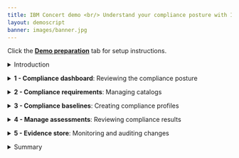 ```yaml
---
title: IBM Concert demo <br/> Understand your compliance posture with IBM Concert <br/> <small> <i> Live demo for Tech Sales </i> </small>
layout: demoscript
banner: images/banner.jpg
---
```


<span id="top"></span>

Click the [**Demo preparation**](demo-preparation) tab for setup instructions.

<details markdown="1">

<summary>Introduction</summary>

Today we’ll explore how IBM Concert assists a compliance manager with accelerating application compliance tracking and ensuring adherence to standards as applications evolve. We’ll see how Concert seamlessly integrates compliance monitoring into the application lifecycle.

By continuously assessing applications for compliance, Concert provides prioritized recommendations to bring them into conformance with standards. Additionally, Concert automates the compilation of evidence, simplifying the process of demonstrating compliance to auditors.

Let’s get started.

<br/>

</details>

<p/>

<details markdown="1">

<summary><strong>1 - Compliance dashboard</strong>: Reviewing the compliance posture</summary>

<br/>

| **1.1** | **Placeholder** |
| :--- | :--- |
| **Narration** | The compliance manager at Focus Financial manages applications hosted across various environments. As the application portfolio has evolved, its complexity has grown. Applications now span multiple servers and cloud providers, which increases the resources needed to track and manage compliance and heightens the risk of non-compliance. Concert helps the compliance manager maintain compliance more effectively. |
| **Action** &nbsp; 1.1.1 | Show the **Home** page, which you opened during demo preparation. Select the **Compliance** dimension. <br/> <img src="images/1-1-1.png" width="800" /> |
| **Narration** | The compliance manager is responsible for maintaining compliance by ensuring all applications adhere to regulatory requirements. By integrating compliance management into the application lifecycle, Concert streamlines compliance assessments across all applications and accelerates issue tracking. When compliance deviations are detected, Concert prioritizes issues and assists the operations team in addressing them efficiently. <br/><br/> Upon logging into Concert, the compliance manager sees a comprehensive overview of the organization’s compliance posture. Concert provides a unified view of compliance assessments and their associated application environments. |
| **Action** &nbsp; 1.1.2 | Click **Arena view**. <br/> <img src="images/1-1-2.png" width="800" /> |
| **Action** &nbsp; 1.1.3 | Click the **Latest compliance assessments** switch. <br/> <img src="images/1-1-3.png" width="800" /> |
| **Narration** | The compliance manager sees a summary of the compliance assessments across all the application environments. The lighter green circles represent the environments with the lowest compliance scores, while the darker green circles represent those with higher compliance scores. |

**[Go to top](#top)**

<br/><br/>

</details>

<p/>

<details markdown="1">

<summary><strong>2 - Compliance requirements</strong>: Managing catalogs</summary>

<br/>

| **2.1** | **Placeholder** |
| :--- | :--- |
| **Narration** | Focus Corp adopted NIST SP 800-53 (National Institute of Standards and Technology Special Publication) as a guiding framework for their security compliance practices.  (Although all U.S. federal government agencies and contractors are required to comply with the NIST 800-53 framework to protect critical data, any private organization can adopt its use.) <br/><br/>NIST SP 800-53 provides a “compliance catalog” of security and privacy “controls” related to information systems. Controls are the specific measures that ensure applications and their environments adhere to compliance policies.  (For example, the ‘least privilege’ control dictates that processes are in place to ensure that access to systems remain at privilege levels no higher than necessary to accomplish business functions.) |
| **Action** &nbsp; 2.1.1 | Click **Dimensions** (1) and select **Compliance** (2). <br/> <img src="images/2-1-1.png" width="800" /> |
| **Action** &nbsp; 2.1.2 | Click the **Catalogs** tab. <br/> <img src="images/2-1-2.png" width="800" /> |
| **Narration** | Concert manages compliance catalogs within the Compliance dimension. The NIST SP 800-53 catalogs are preloaded into Concert.  NIST and other compliance standard organizations use the OSCAL (Open Security Controls Assessment Language) format. Examples of other standards that are available in OSCAL format include FedRAMP (Federal Risk and Authorization Management Program), CIS (Center for Internet Security) and PCI-DSS (Payment Card Industry Data Security Standard). <br/><br/> The compliance manager reviews and manages Concert’s list of catalogs. The NIST security control baselines—low, moderate, and high—represent different levels of security requirements based on the potential impact of a security breach. These baselines are defined in the NIST standard and are used to categorize the security controls necessary to appropriately protect information and information systems. It is the responsibility of the compliance manager to select the control baseline that corresponds to the sensitivity and importance of their information systems. (For example, the high baseline is designed for information systems where a breach would have a severe or catastrophic impact, while the low baseline is designed for information systems where a breach would have limited adverse impacts.) <br/><br/> The compliance manager can add any compliance catalog to Concert that adheres to the OSCAL format. |
| **Action** &nbsp; 2.1.3 | Click **Upload catalog**. <br/> <img src="images/2-1-3.png" width="800" /> <br/><br/> The following **Upload catalog** screen will appear: <br/> <img src="images/2-1-4.png" width="400" /> |
| **Narration** | Since the NIST SP 800-53 catalogs come preloaded into Concert, the compliance manager does not need to import any additional catalogs at this time. |
| **Action** &nbsp; 2.1.4 | Click **Cancel**. <br/> <img src="images/2-1-5.png" width="400" /> |
| **Action** &nbsp; 2.1.5 | Click the first catalog. <br/> <img src="images/2-1-6.png" width="800" /> <br/><br/> The following screen will appear: <br/> <img src="images/2-1-7.png" width="800" /> |
| **Narration** | For each catalog, the compliance manager views the compliance controls. |
| **Action** &nbsp; 2.1.6 | Click to open the first control. <br/> <img src="images/2-1-8.png" width="800" /> |
| **Narration** | Concert provides the detail of each control, including the description of what is needed to meet the requirements. The compliance manager might need further details to understand the requirements within the target environment. |
| **Action** &nbsp; 2.1.7 | Click the **AI** icon. <br/> <img src="images/2-1-9.png" width="800" /> |
| **Action** &nbsp; 2.1.8 | Type '**How does ac-1 impact my kubernetes cluster?**' into the chatbot. <br/> <img src="images/2-1-10.png" width="300" /> |
| **Narration** | Concert’s interactive chatbot uses gen AI to dig deeper into the compliance control and engage in conversations. The compliance manager uses natural language to interact with Concert to  probe this compliance control and understand its implementation in the context of the target environment. The chatbot uses IBM’s Granite language model and comes pre-trained to have interactive conversations about compliance. <br/><br/> Concert provides prescriptive guidance on this control, in this case touching on concepts such as configuring tighter role-based access controls and restricting interservice interactions via fine-grained network policies. |
| **Action** &nbsp; 2.1.9 | Click **X** to close the chatbot window. <br/> <img src="images/2-1-11.png" width="300" /> |
| **Action** &nbsp; 2.1.10 | Click **X** to close the catalog. <br/> <img src="images/2-1-12.png" width="800" /> |

**[Go to top](#top)**

<br/><br/>

</details>

<p/>

<details markdown="1">

<summary><strong>3 - Compliance baselines</strong>: Creating compliance profiles</summary>

<br/>

| **3.1** | **Placeholder** |
| :--- | :--- |
| **Narration** | A compliance profile refers to a set of security controls tailored to meet the specific security requirements of an organization based on their environments and the potential impact level of a security breach. Control baselines from the catalogs are further categorized into profiles based on the potential impact level. Profiles enable Focus Corp to meet their specific compliance requirements, ensuring the protection of their data and systems against potential threats and vulnerabilities. |
| **Action** &nbsp; 3.1.1 | Select the **Profiles** tab. <br/> <img src="images/3-1-1.png" width="800" /> |
| **Narration** | When a profile is selected, the compliance manager views its controls. |
| **Action** &nbsp; 3.1.2 | Click **Compliance profile**. <br/> <img src="images/3-1-2.png" width="800" /> <br/><br/> The following **Compliance profile** screen will appear: <br/> <img src="images/3-1-3.png" width="800" /> |
| **Action** &nbsp; 3.1.3 | Click **X** to close the **Compliance profile** screen. <br/> <img src="images/3-1-4.png" width="800" /> |
| **Narration** |  |
| **Action** &nbsp; 3.1.4 | Click **Create profile**. <br/> <img src="images/3-1-5.png" width="800" /> <br/><br/> The following **Create profile** screen will appear: <br/> <img src="images/3-1-6.png" width="800" /> |
| **Action** &nbsp; 3.1.5 | In the **Name** field, enter '**Global Profile**' (1). Select any catalog for the **Select Catalog** field (2). Select some controls in the **Select controls** field (3). <br/> <img src="images/3-1-7.png" width="800" /> |
| **Narration** | The compliance manager creates the profile by selecting the required controls from a catalog. |
| **Action** &nbsp; 3.1.6 | Click **Cancel**. <br/> <img src="images/3-1-8.png" width="800" /> |

**[Go to top](#top)**

<br/><br/>

</details>

<p/>

<details markdown="1">

<summary><strong>4 - Manage assessments</strong>: Reviewing compliance results</summary>

<br/>

| **4.1** | **Placeholder** |
| :--- | :--- |
| **Narration** | Compliance scans are used to assess and ensure that an organization's information systems adhere to the security controls defined in the compliance profiles. Focus Corp uses an automated compliance scanning tool that supports NIST 800-53 standards. Some popular tools include OpenSCAP, Tenable.io (or Nessus), Qualys, Rapid7 InsightVM and AWS Config Rules. <br/><br/> After each compliance scan is complete, the scanning tool generates a report detailing compliance status against each NIST 800-53 control. The compliance manager uploads the assessment scans (in OSCAL format) so they can be managed and reviewed in Concert. |
| **Action** &nbsp; 4.1.1 | Select the **Assessments** tab. <br/> <img src="images/4-1-1.png" width="800" /> |
| **Action** &nbsp; 4.1.2 | Click the first assessment to open it. <br/> <img src="images/4-1-2.png" width="800" /> <br/><br/> The following **NIST scan results** screen will appear: <br/> <img src="images/4-1-3.png" width="800" /> |
| **Narration** | The assessment scan results identify which controls are compliant and which are not. After reviewing the results, the compliance manager updates the non-compliant controls by providing appropriate evidence. |
| **Action** &nbsp; 4.1.3 | For the **Access Enforcement** control, click the **menu** icon and then click **Provide evidence**. <br/> <img src="images/4-1-4.png" width="800" /> <br/><br/> The following **Provide evidence** screen will appear: <br/> <img src="images/4-1-5.png" width="500" /> |
| **Narration** | Concert uses watsonx to assist the compliance manager with documentation by evaluating the evidence statements and indicating whether they are sufficient to satisfy the requirements of the compliance control. |
| **Action** &nbsp; 4.1.4 | In the **Evidence** field, type '**Create and enforce fine-grained network policies across the shared Kubernetes cluster**' (1). Click **Evaluate with watsonx** (2). <br/> <img src="images/4-1-6.png" width="500" /> <br/><br/> The following screen will appear: <br/> <img src="images/4-1-7.png" width="800" /> |
| **Narration** | Concert uses its deep understanding of the NIST control to verify that this evidence would satisfy the compliance requirements. |

**[Go to top](#top)**

<br/><br/>

</details>

<p/>

<details markdown="1">

<summary><strong>5 - Evidence store</strong>: Monitoring and auditing changes</summary>

<br/>

| **5.1** | **Audit changes** |
| :--- | :--- |
| **Action** &nbsp; 5.1.1 | Click **Inventory** (1) and select **Evidence store** (2). <br/> <img src="images/5-1-1.png" width="800" /> <br/><br/> The following **Evidence store** screen will appear: <br/> <img src="images/5-1-2.png" width="800" /> |
| **Narration** | As activities occur and data is updated, Concert continuously maintains the information in the ‘Evidence store.’ The 'Evidence store' acts as a comprehensive change log, tracking CVE resolution progress, compliance status, delivered applications and all the other crucial details. <br/><br/> During software audits, compiling and presenting all necessary data to demonstrate compliance can be very time-consuming. However, with Concert, all relevant information is automatically collected and stored in the 'Evidence store,' making the audit process much more efficient. <br/><br/> For example, we can easily see what compliance assessments we’ve completed and what changed over time. |
| **Action** &nbsp; 5.1.2 | Click **Compliance assessment** under the chart. <br/> <img src="images/5-1-3.png" width="800" /> <br/><br/> The following screen will appear: <br/> <img src="images/5-1-4.png" width="800" /> |
| **Action** &nbsp; 5.1.3 | <inline-notification text="There is currently only one compliance assessment loaded into the demo environment. For now, you will need to skip these final actions."></inline-notification> Select the last two assessments (1) and then select **Compare** (2). <br/> <img src="images/5-1-5.png" width="800" /> <br/><br/> The following screen will appear: <br/> <img src="images/5-1-6.png" width="800" /> |
| **Narration** | Concert compares the two selected compliance assessments, highlighting the differences. It compares the total number of controls that passed in each assessment and the results for each specific control. |

**[Go to top](#top)**

<br/><br/>

</details>

<p/>

<details markdown="1">

<summary>Summary</summary>

We’ve shown how Concert seamlessly integrates compliance monitoring into the application lifecycle and ensures adherence to standards as applications evolve. Concert ensures that compliance is considered during application development, avoiding costly post-deployment re-factoring to foster a proactive compliance culture teams.

**[Go to top](#top)**

<br/><br/>

</details>